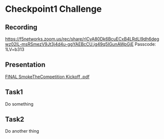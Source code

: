 # Checkpoint1 Challenge

## Recording

https://f5networks.zoom.us/rec/share/rlCyA80Dk6BcuECxB4LRdLl9dh6degwz02lL-msRSmezV9Jt3j4d4u-ggYAEBcCU.ig49q5IGunAWpGjE Passcode: 1LV=b313

## Presentation
[FINAL SmokeTheCompetition Kickoff .pdf](https://github.com/F5ChannelSE/stc/files/6865505/FINAL.SmokeTheCompetition.Kickoff.pdf)


## Task1

Do something

## Task2

Do another thing
